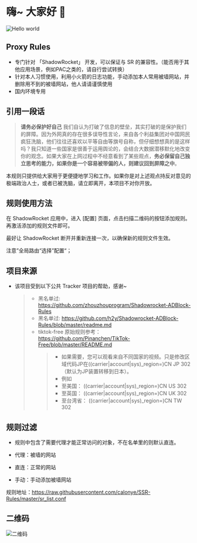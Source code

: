 # 嗨~ 大家好 :wave:

<img src="https://raw.githubusercontent.com/sagar-viradiya/sagar-viradiya/master/resources/banner.png" alt="Hello world">


## Proxy Rules

- 专门针对 「ShadowRocket」 开发，可以保证与 SR 的兼容性。（能否用于其他应用场景，例如PAC之类的，请自行尝试转换）
- 针对本人习惯使用，利用小火箭的日志功能，手动添加本人常用被墙网站，并删除用不到的被墙网站，他人请请谨慎使用
- 国内环境专用

## 引用一段话

> **请务必保护好自己** 我们自认为打破了信息的壁垒，其实打破的是保护我们的屏障。因为外网真的存在很多误导性言论，来自各个利益集团对中国网民疯狂洗脑，他们往往还喜欢以平等自由等旗号自称，但仔细想想真的是这样吗？我只知道一些国家是很善于运用舆论的，会结合大数据潜移默化地改变你的观念。如果大家在上网过程中不经意看到了某些观点，**务必保留自己独立思考的能力，如果你是一个容易被带偏的人，则建议回到屏障之中**。

本规则只提供给大家用于更便捷地学习和工作。如果你是对上述观点持反对意见的极端政治人士，或者已被洗脑，请立即离开，本项目不对你开放。

## 规则使用方法

在 ShadowRocket 应用中，进入 [配置] 页面，点击扫描二维码的按钮添加规则。再激活添加的规则文件即可。

最好让 ShadowRocket 断开并重新连接一次，以确保新的规则文件生效。 

注意”全局路由“选择”配置“；

## 项目来源

- 该项目受到以下公共 Tracker 项目的帮助，感谢~
  > - 黑名单过: https://github.com/zhouzhouprogram/Shadowrocket-ADBlock-Rules
  > - 黑名单过: https://github.com/h2y/Shadowrocket-ADBlock-Rules/blob/master/readme.md
  > - tiktok-free 原始规则参考：https://github.com/Pinanchen/TikTok-Free/blob/master/README.md 
  >   > - 如果需要，您可以观看来自不同国家的视频。只是修改区域代码JP在((carrier|account|sys)_region=)CN JP 302（默认为JP装置转移到日本）。
  >   > - 例如
  >   > - 至美国： ((carrier|account|sys)_region=)CN US 302
  >   > - 至英国： ((carrier|account|sys)_region=)CN UK 302
  >   > - 至台湾省： ((carrier|account|sys)_region=)CN TW 302

## 规则过滤

- 规则中包含了需要代理才能正常访问的对象，不在名单里的则默认直连。

- 代理：被墙的网站 
- 直连：正常的网站
- 手动：手动添加被墙网站

规则地址：<https://raw.githubusercontent.com/calonye/SSR-Rules/master/sr_list.conf>

## 二维码

![二维码](https://github.com/calonye/SSR-Rules/blob/master/figure/sr.png)



